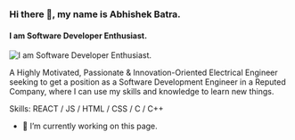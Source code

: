 ### Hi there 👋, my name is Abhishek Batra.
#### I am Software Developer Enthusiast.
![I am Software Developer Enthusiast.](https://bs-uploads.toptal.io/blackfish-uploads/components/seo/content/og_image_file/og_image/777143/1115R_Unlimited_Scale_Lina_Social-0047612400f8e0ce916950fa5db6fb25-4b37b029373f8c197bbd6de8b82fcd00.png)

A Highly Motivated, Passionate & Innovation-Oriented Electrical Engineer seeking to get a position as a Software Development Engineer in a Reputed Company, where I can use my skills and knowledge to learn new things.

Skills: REACT / JS / HTML / CSS / C / C++

- 🔭 I’m currently working on this page. 
